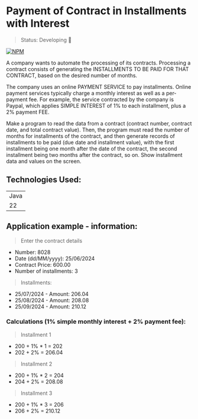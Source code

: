 # Payment of Contract in Installments with Interest

> Status: Developing 🚨

[![NPM](https://img.shields.io/badge/License-MIT-green)](https://github.com/UeritonAraujo/PaymentWithInterest/blob/main/LICENSE)

A company wants to automate the processing of its contracts. Processing a contract consists of generating the INSTALLMENTS TO BE PAID FOR THAT CONTRACT, based on the desired number of months.

The company uses an online PAYMENT SERVICE to pay installments. Online payment services typically charge a monthly interest as well as a per-payment fee. 
For example, the service contracted by the company is Paypal, which applies SIMPLE INTEREST of 1% to each installment, plus a 2% payment FEE.

Make a program to read the data from a contract (contract number, contract date, and total contract value). Then, the program must read the number of months for installments of the contract, 
and then generate records of installments to be paid (due date and installment value), with the first installment being one month after the date of the contract, the second installment being two months after the contract,
so on. Show installment data and values ​​on the screen.

## Technologies Used:

<table>
  <tr>
    <td>
      Java
    </td>
  </tr>
  <tr>
    <td>
      22
    </td>
  </tr>
</table>

## Application example - information:
  
> Enter the contract details
  * Number: 8028
  * Date (dd/MM/yyyy): 25/06/2024
  * Contract Price: 600.00
  * Number of installments: 3
    
> Installments:
 * 25/07/2024 - Amount: 206.04
 * 25/08/2024 - Amount: 208.08
 * 25/09/2024 - Amount: 210.12

### Calculations (1% simple monthly interest + 2% payment fee):

> Installment 1
  * 200 + 1% * 1 = 202
  * 202 + 2% = 206.04

> Installment 2
  * 200 + 1% * 2 = 204
  * 204 + 2% = 208.08

> Installment 3
  * 200 + 1% * 3 = 206
  * 206 + 2% = 210.12
